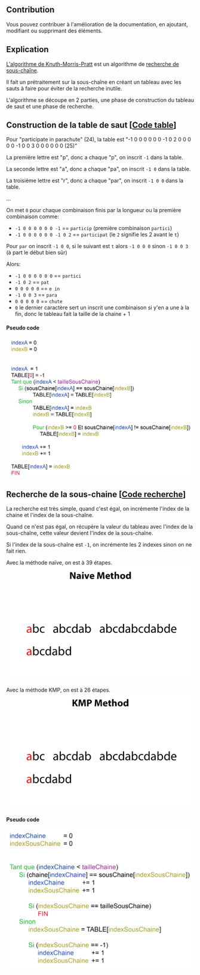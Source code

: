 ## Contribution
Vous pouvez contribuer à l'amélioration de la documentation, en ajoutant, modifiant ou supprimant des éléments.

## Explication 

[L'algorithme de Knuth-Morris-Pratt](https://fr.wikipedia.org/wiki/Algorithme_de_Knuth-Morris-Pratt) est un algorithme de [recherche de sous-chaîne](https://fr.wikipedia.org/wiki/Algorithme_de_recherche_de_sous-cha%C3%AEne).

Il fait un prétraitement sur la sous-chaîne en créant un tableau avec les sauts à faire pour éviter de la recherche inutile.

L'algorithme se découpe en 2 parties, une phase de construction du tableau de saut et une phase de recherche.

## Construction de la table de saut [[Code table](../kmp/table.go)]
Pour "participate in parachute" (24), la table est "-1 0 0 0 0 0 0 -1 0 2 0 0 0 0 0 -1 0 0 3 0 0 0 0 0 0 (25)"

La première lettre est "p", donc a chaque "p", on inscrit `-1` dans la table.

La seconde lettre est "a", donc a chaque "pa", on inscrit `-1 0` dans la table.

La troisième lettre est "r", donc a chaque "par", on inscrit `-1 0 0` dans la table.

...

On met `0` pour chaque combinaison finis par la longueur ou la première combinaison comme:
* `-1 0 0 0 0 0 0 -1` == `particip` (première combinaison `partici`)
* `-1 0 0 0 0 0 0 -1 0 2` == `participat` (le `2` signifie les 2 avant le `t`)

Pour `par` on inscrit `-1 0 0`, si le suivant est `t` alors `-1 0 0 0` sinon `-1 0 0 3` (à part le début bien sûr)

Alors:
* `-1 0 0 0 0 0 0` == `partici`
* `-1 0 2` == `pat`
* `0 0 0 0 0` == `e in `
* `-1 0 0 3` == `para`
* `0 0 0 0 0` == `chute`
* `0` le dernier caractère sert un inscrit une combinaison si y'en a une à la fin, donc le tableau fait la taille de la chaine + 1

#### Pseudo code
![alt tag](assets/pseudoCodeTable.png)

## Recherche de la sous-chaine [[Code recherche](../kmp/search.go)]
La recherche est très simple, quand c'est égal, on incrémente l'index de la chaine et l'index de la sous-chaîne.

Quand ce n'est pas égal, on récupère la valeur du tableau avec l'index de la sous-chaîne, cette valeur devient l'index de la sous-chaîne.

Si l'index de la sous-chaîne est `-1`, on incrémente les 2 indexes sinon on ne fait rien.

Avec la méthode naïve, on est à 39 étapes.
![alt tag](assets/image1.gif)

Avec la méthode KMP, on est à 26 étapes.
![alt tag](assets/image2.gif)

#### Pseudo code
![alt tag](assets/pseudoCodeSearch.png)